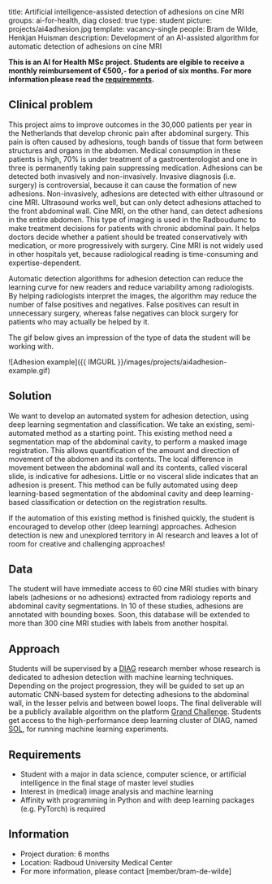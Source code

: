 title: Artificial intelligence-assisted detection of adhesions on cine MRI
groups: ai-for-health, diag
closed: true
type: student
picture: projects/ai4adhesion.jpg
template: vacancy-single
people: Bram de Wilde, Henkjan Huisman
description: Development of an AI-assisted algorithm for automatic detection of adhesions on cine MRI

**This is an AI for Health MSc project. Students are
elgible to receive a monthly reimbursement of €500,- for
a period of six months. For more information please read the
[requirements](https://www.ai-for-health.nl/requirements/).**

## Clinical problem 

This project aims to improve outcomes in the
30,000 patients per year in the Netherlands that develop chronic pain
after abdominal surgery. This pain is often caused by adhesions,
tough bands of tissue that form between structures and organs in
the abdomen. Medical consumption in these patients is high, 70%
is under treatment of a gastroenterologist and one in three is
permanently taking pain suppressing medication. Adhesions can be
detected both invasively and non-invasively. Invasive diagnosis
(i.e. surgery) is controversial, because it can cause the formation
of new adhesions. Non-invasively, adhesions are detected with either
ultrasound or cine MRI. Ultrasound works well, but can only detect
adhesions attached to the front abdominal wall. Cine MRI, on the
other hand, can detect adhesions in the entire abdomen.  This type
of imaging is used in the Radboudumc to make treatment decisions
for patients with chronic abdominal pain. It helps doctors decide
whether a patient should be treated conservatively with medication,
or more progressively with surgery. Cine MRI is not widely used in
other hospitals yet, because radiological reading is time-consuming
and expertise-dependent.

Automatic detection algorithms for adhesion detection can reduce
the learning curve for new readers and reduce variability among
radiologists.  By helping radiologists interpret the images, the
algorithm may reduce the number of false positives and negatives. False
positives can result in unnecessary surgery, whereas false negatives
can block surgery for patients who may actually be helped by it.

The gif below gives an impression of the type of data the student
will be working with.

![Adhesion example]({{ IMGURL }}/images/projects/ai4adhesion-example.gif)

## Solution 

We want to develop an automated system for adhesion
detection, using deep learning segmentation and classification. We take
an existing, semi-automated method as a starting point.  This existing
method need a segmentation map of the abdominal cavity, to perform a
masked image registration. This allows quantification of the amount
and direction of movement of the abdomen and its contents.  The local
difference in movement between the abdominal wall and its contents,
called visceral slide, is indicative for adhesions. Little or no
visceral slide indicates that an adhesion is present. This method
can be fully automated using deep learning-based segmentation of the
abdominal cavity and deep learning-based classification or detection
on the registration results.

If the automation of this existing method is finished quickly,
the student is encouraged to develop other (deep learning)
approaches. Adhesion detection is new and unexplored territory in
AI research and leaves a lot of room for creative and challenging
approaches!

## Data 

The student will have immediate access to 60 cine MRI studies
with binary labels (adhesions or no adhesions) extracted from radiology
reports and abdominal cavity segmentations.  In 10 of these studies,
adhesions are annotated with bounding boxes.  Soon, this database
will be extended to more than 300 cine MRI studies with labels from
another hospital.

## Approach 

Students will be supervised by a
[DIAG](https://www.diagnijmegen.nl/) research member whose
research is dedicated to adhesion detection with machine learning
techniques. Depending on the project progression, they will be guided
to set up an automatic CNN-based system for detecting adhesions to the
abdominal wall, in the lesser pelvis and between bowel loops. The final
deliverable will be a publicly available algorithm on the platform
[Grand Challenge](https://grand-challenge.org/algorithms/). Students
get access to the high-performance deep learning cluster of DIAG,
named [SOL](https://rtc.diagnijmegen.nl/software/sol/), for running
machine learning experiments.

## Requirements 
- Student with a major in data science, computer science, or artificial
    intelligence in the final stage of master level studies
- Interest in (medical) image analysis and machine learning 
- Affinity with programming in Python and with deep learning packages 
    (e.g. PyTorch) is required

## Information 
- Project duration: 6 months 
- Location: Radboud University Medical Center 
- For more information, please contact [member/bram-de-wilde]
